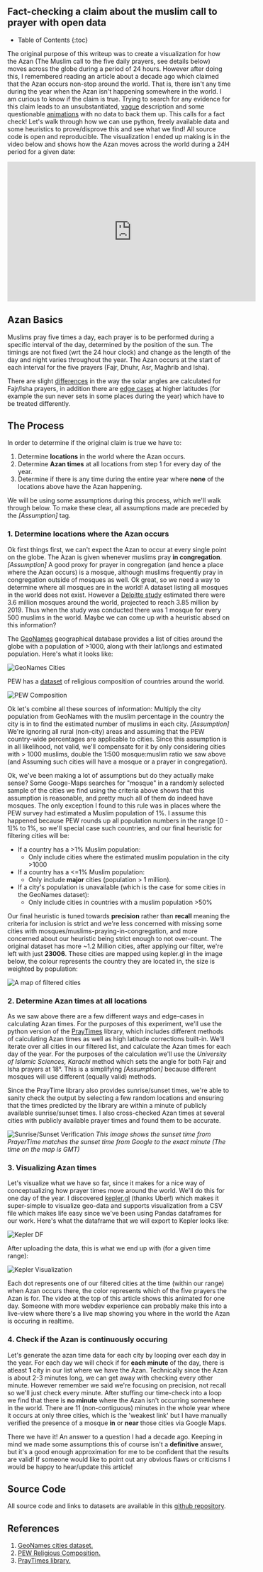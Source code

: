 ## Fact-checking a claim about the muslim call to prayer with open data

* Table of Contents
{:toc}

The original purpose of this writeup was to create a visualization for how the Azan (The Muslim call to the five daily prayers, see details below) moves across the globe during a period of 24 hours. However after doing this, I remembered reading an article about a decade ago which claimed that the Azan occurs non-stop around the world. That is, there isn't any time during the year when the Azan isn't happening somewhere in the world. I am curious to know if the claim is true. Trying to search for any evidence for this claim leads to an unsubstantiated, [vague](https://www.quora.com/Is-the-sound-of-the-Islamic-call-to-prayer-azan-non-stop-across-the-globe) description and some questionable [animations](https://www.youtube.com/watch?v=Q2Rsq6UmfLc) with no data to back them up. This calls for a fact check! Let's walk through how we can use python, freely available data and some heuristics to prove/disprove this and see what we find! All source code is open and reproducible. The visualization I ended up making is in the video below and shows how the Azan moves across the world during a 24H period for a given date:

<p align="center"><iframe width="560" height="315" src="https://www.youtube-nocookie.com/embed/IQg3wbQmg7U" title="YouTube video player" frameborder="0" allow="accelerometer; autoplay; clipboard-write; encrypted-media; gyroscope; picture-in-picture" allowfullscreen></iframe></p>
<p align="center"> </p>

## Azan Basics

Muslims pray five times a day, each prayer is to be performed during a specific interval of the day, determined by the position of the sun. The timings are not fixed (wrt the 24 hour clock) and change as the length of the day and night varies throughout the year. The Azan occurs at the start of each interval for the five prayers (Fajr, Dhuhr, Asr, Maghrib and Isha).

There are slight [differences](https://www.calislamic.com/fifteen-or-eighteen-degrees-calculating-prayer-and-fasting-times-in-islam/) in the way the solar angles are calculated for Fajr/Isha prayers, in addition there are [edge cases](https://www.astronomycenter.net/accut.html#alt) at higher latitudes (for example the sun never sets in some places during the year) which have to be treated differently.

## The Process

In order to determine if the original claim is true we have to:

1. Determine **locations** in the world where the Azan occurs.
2. Determine **Azan times** at all locations from step 1 for every day of the year.
3. Determine if there is any time during the entire year where **none** of the locations above have the Azan happening.

We will be using some assumptions during this process, which we'll walk through below. To make these clear, all assumptions made are preceded by the _[Assumption]_ tag.

### 1. Determine locations where the Azan occurs

Ok first things first, we can't expect the Azan to occur at every single point on the globe. The Azan is given whenever muslims pray **in congregation**. _[Assumption]_  A good proxy for prayer in congregation (and hence a place where the Azan occurs) is a mosque, although muslims frequently pray in congregation outside of mosques as well. Ok great, so we need a way to determine where all mosques are in the world! A dataset listing all mosques in the world does not exist. However a [Deloitte study](https://www2.deloitte.com/xe/en/pages/financial-services/articles/the-digital-islamic-services-landscape.html) estimated there were 3.6 million mosques around the world, projected to reach 3.85 million by 2019. Thus when the study was conducted there was 1 mosque for every 500 muslims in the world. Maybe we can come up with a heuristic absed on this information?

The [GeoNames](https://www.geonames.org/) geographical database provides a list of cities around the globe with a population of >1000, along with their lat/longs and estimated population. Here's what it looks like:

![GeoNames Cities](/imgs/azan/geonames_df.png)

PEW has a [dataset](https://www.pewforum.org/2015/04/02/religious-projection-table/2020/percent/all/) of religious composition of countries around the world.

![PEW Composition](/imgs/azan/pew_df.png)

Ok let's combine all these sources of information: Multiply the city population from GeoNames with the muslim percentage in the country the city is in to find the estimated number of muslims in each city. _[Assumption]_ We're ignoring all rural (non-city) areas and assuming that the PEW country-wide percentages are applicable to cities. Since this assumption is in all likelihood, not valid, we'll compensate for it by only considering cities with > 1000 muslims, double the 1:500 mosque:muslim ratio we saw above (and Assuming such cities will have a mosque or a prayer in congregation). 

Ok, we've been making a lot of assumptions but do they actually make sense? Some Googe-Maps searches for "mosque" in a randomly selected sample of the cities we find using the criteria above shows that this assumption is reasonable, and pretty much all of them do indeed have mosques. The only exception I found to this rule was in places where the PEW survey had estimated a Muslim population of 1%. I assume this happened because PEW rounds up all population numbers in the range [0 - 1]% to 1%, so we'll special case such countries, and our final heuristic for filtering cities will be:

* If a country has a >1% Muslim population:
  * Only include cities where the estimated muslim population in the city >1000
* If a country has a <=1% Muslim population:
  * Only include **major** cities (population > 1 million).
* If a city's population is unavailable (which is the case for some cities in the GeoNames dataset):
  * Only include cities in countries with a muslim population >50%

Our final heuristic is tuned towards **precision** rather than **recall** meaning the criteria for inclusion is strict and we're less concerned with missing some cities with mosques/muslims-praying-in-congregation, and more concerned about our heuristic being strict enough to not over-count. The original dataset has more ~1.2 Million cities, after applying our filter, we're left with just **23006**. These cities are mapped using kepler.gl in the image below, the colour represents the country they are located in, the size is weighted by population:

![A map of filtered cities](/imgs/azan/all_cities.png)

### 2. Determine Azan times at all locations

As we saw above there are a few different ways and edge-cases in calculating Azan times. For the purposes of this experiment, we'll use the python version of the [PrayTimes](http://praytimes.org/) library, which includes different methods of calculating Azan times as well as high latitude corrections built-in. We'll iterate over all cities in our filtered list, and calculate the Azan times for each day of the year. For the purposes of the calculation we'll use the _University of Islamic Sciences, Karachi_ method which sets the angle for both Fajr and Isha prayers at 18°. This is a simplifying _[Assumption]_ because different mosques will use different (equally valid) methods.

Since the PrayTime library also provides sunrise/sunset times, we're able to sanity check the output by selecting a few random locations and ensuring that the times predicted by the library are within a minute of publicly available sunrise/sunset times. I also cross-checked Azan times at several cities with publicly available prayer times and found them to be accurate.

![Sunrise/Sunset Verification](/imgs/azan/sunset_tokyo.png)
_This image shows the sunset time from PrayerTime matches the sunset time from Google to the exact minute (The time on the map is GMT)_


### 3. Visualizing Azan times

Let's visualize what we have so far, since it makes for a nice way of conceptualizing how prayer times move around the world. We'll do this for one day of the year. I discovered [kepler.gl](http://kepler.gl/) (thanks Uber!) which makes it super-simple to visualize geo-data and supports visualization from a CSV file which makes life easy since we've been using Pandas dataframes for our work. Here's what the dataframe that we will export to Kepler looks like:

![Kepler DF](/imgs/azan/kepler_df.png)

After uploading the data, this is what we end up with (for a given time range):

![Kepler Visualization](/imgs/azan/kepler_vis.png)

Each dot represents one of our filtered cities at the time (within our range) when Azan occurs there, the color represents which of the five prayers the Azan is for. The video at the top of this article shows this animated for one day. Someone with more webdev experience can probably make this into a live-view  where there's a live map showing you where in the world the Azan is occuring in realtime.

### 4. Check if the Azan is continuously occuring

Let's generate the azan time data for each city by looping over each day in the year. For each day we will check if for **each minute** of the day, there is atleast **1** city in our list where we have the Azan. Technically since the Azan is about 2-3 minutes long, we can get away with checking every other minute. However remember we said we're focusing on precision, not recall so we'll just check every minute. After stuffing our time-check into a loop we find that there is **no minute** where the Azan isn't occurring somewhere in the world. There are 11 (non-contiguous) minutes in the whole year where it occurs at only three cities, which is the 'weakest link' but I have manually verified the presence of a mosque **in** or **near** those cities via Google Maps.

There we have it! An answer to a question I had a decade ago. Keeping in mind we made some assumptions this of course isn't a **definitive** answer, but it's a good enough approximation for me to be confident that the results are valid! If someone would like to point out any obvious flaws or criticisms I would be happy to hear/update this article!

## Source Code

All source code and links to datasets are available in this [github repository](https://github.com/SulemanKazi/AzanVis).

## References

1. [GeoNames cities dataset.](https://public.opendatasoft.com/explore/dataset/geonames-all-cities-with-a-population-1000/table/?disjunctive.cou_name_en&sort=name)
2. [PEW Religious Composition.](https://www.pewforum.org/2015/04/02/religious-projection-table/)
3. [PrayTimes library.](http://praytimes.org/)

